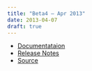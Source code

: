 ```yaml
---
title: "Beta4 — Apr 2013"
date: 2013-04-07
draft: true
---
```


* [Documentataion](psi4manual/4.0b4/index.html)
* [Release Notes](https://github.com/psi4/psi4archive/releases/tag/v4.0b4)
* [Source](https://github.com/psi4/psi4archive/tree/4.0b4)


